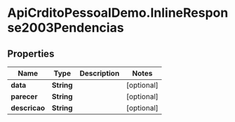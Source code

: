 # ApiCrditoPessoalDemo.InlineResponse2003Pendencias

## Properties
Name | Type | Description | Notes
------------ | ------------- | ------------- | -------------
**data** | **String** |  | [optional] 
**parecer** | **String** |  | [optional] 
**descricao** | **String** |  | [optional] 


